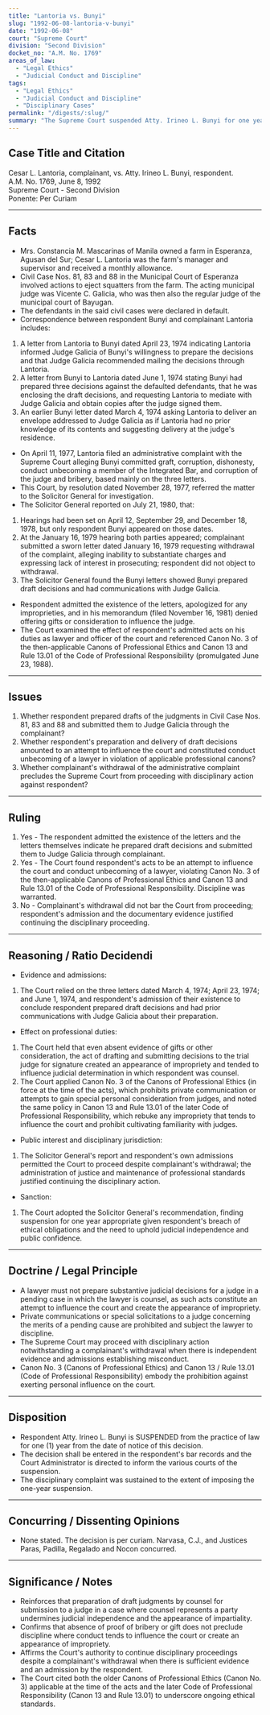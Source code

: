 ```yaml
---
title: "Lantoria vs. Bunyi"
slug: "1992-06-08-lantoria-v-bunyi"
date: "1992-06-08"
court: "Supreme Court"
division: "Second Division"
docket_no: "A.M. No. 1769"
areas_of_law:
  - "Legal Ethics"
  - "Judicial Conduct and Discipline"
tags:
  - "Legal Ethics"
  - "Judicial Conduct and Discipline"
  - "Disciplinary Cases"
permalink: "/digests/:slug/"
summary: "The Supreme Court suspended Atty. Irineo L. Bunyi for one year for preparing draft judgments and submitting them to a trial judge, conduct found to violate applicable canons of professional ethics and amounting to an attempt to influence the court."
---
```


## Case Title and Citation
Cesar L. Lantoria, complainant, vs. Atty. Irineo L. Bunyi, respondent.  
A.M. No. 1769, June 8, 1992  
Supreme Court - Second Division  
Ponente: Per Curiam

---

## Facts
- Mrs. Constancia M. Mascarinas of Manila owned a farm in Esperanza, Agusan del Sur; Cesar L. Lantoria was the farm's manager and supervisor and received a monthly allowance.
- Civil Case Nos. 81, 83 and 88 in the Municipal Court of Esperanza involved actions to eject squatters from the farm. The acting municipal judge was Vicente C. Galicia, who was then also the regular judge of the municipal court of Bayugan.
- The defendants in the said civil cases were declared in default.
- Correspondence between respondent Bunyi and complainant Lantoria includes:
1. A letter from Lantoria to Bunyi dated April 23, 1974 indicating Lantoria informed Judge Galicia of Bunyi's willingness to prepare the decisions and that Judge Galicia recommended mailing the decisions through Lantoria.
2. A letter from Bunyi to Lantoria dated June 1, 1974 stating Bunyi had prepared three decisions against the defaulted defendants, that he was enclosing the draft decisions, and requesting Lantoria to mediate with Judge Galicia and obtain copies after the judge signed them.
3. An earlier Bunyi letter dated March 4, 1974 asking Lantoria to deliver an envelope addressed to Judge Galicia as if Lantoria had no prior knowledge of its contents and suggesting delivery at the judge's residence.
- On April 11, 1977, Lantoria filed an administrative complaint with the Supreme Court alleging Bunyi committed graft, corruption, dishonesty, conduct unbecoming a member of the Integrated Bar, and corruption of the judge and bribery, based mainly on the three letters.
- This Court, by resolution dated November 28, 1977, referred the matter to the Solicitor General for investigation.
- The Solicitor General reported on July 21, 1980, that:
1. Hearings had been set on April 12, September 29, and December 18, 1978, but only respondent Bunyi appeared on those dates.
2. At the January 16, 1979 hearing both parties appeared; complainant submitted a sworn letter dated January 16, 1979 requesting withdrawal of the complaint, alleging inability to substantiate charges and expressing lack of interest in prosecuting; respondent did not object to withdrawal.
3. The Solicitor General found the Bunyi letters showed Bunyi prepared draft decisions and had communications with Judge Galicia.
- Respondent admitted the existence of the letters, apologized for any improprieties, and in his memorandum (filed November 16, 1981) denied offering gifts or consideration to influence the judge.
- The Court examined the effect of respondent's admitted acts on his duties as lawyer and officer of the court and referenced Canon No. 3 of the then-applicable Canons of Professional Ethics and Canon 13 and Rule 13.01 of the Code of Professional Responsibility (promulgated June 23, 1988).

---

## Issues
1. Whether respondent prepared drafts of the judgments in Civil Case Nos. 81, 83 and 88 and submitted them to Judge Galicia through the complainant?  
2. Whether respondent's preparation and delivery of draft decisions amounted to an attempt to influence the court and constituted conduct unbecoming of a lawyer in violation of applicable professional canons?  
3. Whether complainant's withdrawal of the administrative complaint precludes the Supreme Court from proceeding with disciplinary action against respondent?

---

## Ruling
1. Yes - The respondent admitted the existence of the letters and the letters themselves indicate he prepared draft decisions and submitted them to Judge Galicia through complainant.  
2. Yes - The Court found respondent's acts to be an attempt to influence the court and conduct unbecoming of a lawyer, violating Canon No. 3 of the then-applicable Canons of Professional Ethics and Canon 13 and Rule 13.01 of the Code of Professional Responsibility. Discipline was warranted.  
3. No - Complainant's withdrawal did not bar the Court from proceeding; respondent's admission and the documentary evidence justified continuing the disciplinary proceeding.

---

## Reasoning / Ratio Decidendi
- Evidence and admissions:
1. The Court relied on the three letters dated March 4, 1974; April 23, 1974; and June 1, 1974, and respondent's admission of their existence to conclude respondent prepared draft decisions and had prior communications with Judge Galicia about their preparation.
- Effect on professional duties:
1. The Court held that even absent evidence of gifts or other consideration, the act of drafting and submitting decisions to the trial judge for signature created an appearance of impropriety and tended to influence judicial determination in which respondent was counsel.
2. The Court applied Canon No. 3 of the Canons of Professional Ethics (in force at the time of the acts), which prohibits private communication or attempts to gain special personal consideration from judges, and noted the same policy in Canon 13 and Rule 13.01 of the later Code of Professional Responsibility, which rebuke any impropriety that tends to influence the court and prohibit cultivating familiarity with judges.
- Public interest and disciplinary jurisdiction:
1. The Solicitor General's report and respondent's own admissions permitted the Court to proceed despite complainant's withdrawal; the administration of justice and maintenance of professional standards justified continuing the disciplinary action.
- Sanction:
1. The Court adopted the Solicitor General's recommendation, finding suspension for one year appropriate given respondent's breach of ethical obligations and the need to uphold judicial independence and public confidence.

---

## Doctrine / Legal Principle
- A lawyer must not prepare substantive judicial decisions for a judge in a pending case in which the lawyer is counsel, as such acts constitute an attempt to influence the court and create the appearance of impropriety.  
- Private communications or special solicitations to a judge concerning the merits of a pending cause are prohibited and subject the lawyer to discipline.  
- The Supreme Court may proceed with disciplinary action notwithstanding a complainant's withdrawal when there is independent evidence and admissions establishing misconduct.  
- Canon No. 3 (Canons of Professional Ethics) and Canon 13 / Rule 13.01 (Code of Professional Responsibility) embody the prohibition against exerting personal influence on the court.

---

## Disposition
- Respondent Atty. Irineo L. Bunyi is SUSPENDED from the practice of law for one (1) year from the date of notice of this decision.  
- The decision shall be entered in the respondent's bar records and the Court Administrator is directed to inform the various courts of the suspension.  
- The disciplinary complaint was sustained to the extent of imposing the one-year suspension.

---

## Concurring / Dissenting Opinions
- None stated. The decision is per curiam. Narvasa, C.J., and Justices Paras, Padilla, Regalado and Nocon concurred.

---

## Significance / Notes
- Reinforces that preparation of draft judgments by counsel for submission to a judge in a case where counsel represents a party undermines judicial independence and the appearance of impartiality.  
- Confirms that absence of proof of bribery or gift does not preclude discipline where conduct tends to influence the court or create an appearance of impropriety.  
- Affirms the Court's authority to continue disciplinary proceedings despite a complainant's withdrawal when there is sufficient evidence and an admission by the respondent.  
- The Court cited both the older Canons of Professional Ethics (Canon No. 3) applicable at the time of the acts and the later Code of Professional Responsibility (Canon 13 and Rule 13.01) to underscore ongoing ethical standards.